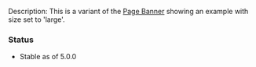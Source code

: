 Description: This is a variant of the [Page Banner](./?p=organisms-page-banner) showing an example with size set to 'large'.

### Status
* Stable as of 5.0.0

